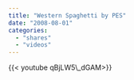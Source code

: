 ```yaml
---
title: "Western Spaghetti by PES"
date: "2008-08-01"
categories:
  - "shares"
  - "videos"
---
```


<div style="width: 70vw;">{{< youtube qBjLW5\_dGAM>}}</div>
